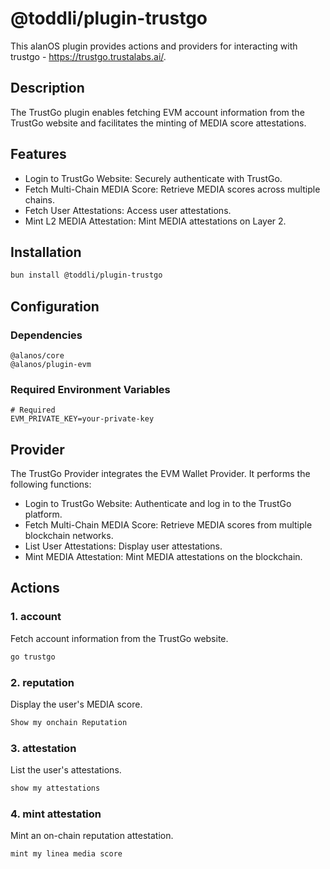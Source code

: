 # @toddli/plugin-trustgo

This alanOS plugin provides actions and providers for interacting with trustgo - https://trustgo.trustalabs.ai/.

## Description

The TrustGo plugin enables fetching EVM account information from the TrustGo website and facilitates the minting of MEDIA score attestations.

## Features

- Login to TrustGo Website: Securely authenticate with TrustGo.
- Fetch Multi-Chain MEDIA Score: Retrieve MEDIA scores across multiple chains.
- Fetch User Attestations: Access user attestations.
- Mint L2 MEDIA Attestation: Mint MEDIA attestations on Layer 2.

## Installation

```bash
bun install @toddli/plugin-trustgo
```

## Configuration

### Dependencies

```
@alanos/core
@alanos/plugin-evm
```

### Required Environment Variables

```env
# Required
EVM_PRIVATE_KEY=your-private-key

```

## Provider

The TrustGo Provider integrates the EVM Wallet Provider. It performs the following functions:

- Login to TrustGo Website: Authenticate and log in to the TrustGo platform.
- Fetch Multi-Chain MEDIA Score: Retrieve MEDIA scores from multiple blockchain networks.
- List User Attestations: Display user attestations.
- Mint MEDIA Attestation: Mint MEDIA attestations on the blockchain.

## Actions

### 1. account

Fetch account information from the TrustGo website.

```typescript
go trustgo
```

### 2. reputation

Display the user's MEDIA score.

```typescript
Show my onchain Reputation
```

### 3. attestation

List the user's attestations.

```typescript
show my attestations
```

### 4. mint attestation

Mint an on-chain reputation attestation.

```typescript
mint my linea media score
```
